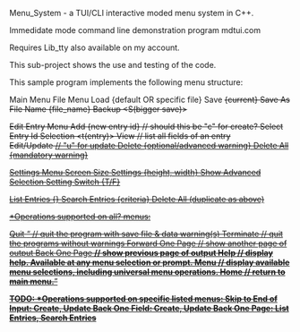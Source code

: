 Menu_System - a TUI/CLI interactive moded menu system in C++.

Immedidate mode command line demonstration program mdtui.com

Requires Lib_tty also available on my account.

This sub-project shows the use and testing of the code.

This sample program implements the following menu structure:

Main Menu
  File Menu  <f>
    Load <l> {default OR specific file}
    Save <s> {current}
    Save As File Name <a> {file_name}
    Backup <S(bigger save)>

  Edit Entry Menu <e>
    Add <a> {new entry id} // should this be "c" for create?
    Select Entry Id Selection <t(entry)>
      View <v> // list all fields of an entry   
      Edit/Update <u> // "u" for update
      Delete <d> {optional/advanced warning}
    Delete All <X> {mandatory warning}

  Settings Menu <g>
    Screen Size Settings <z> {height, width}
    Show Advanced Selection Setting Switch <A> {T/F}

  List Entries <l> {}
  Search Entries <r> {criteria}
  Delete All <X> (duplicate as above)
  
*Operations supported on all? menus:

Quit <q> // quit the program with save file & data warning(s)
Terminate <T> // quit the programs without warnings
Forward One Page <f> // show another page of output
Back One Page <b> // show previous page of output
Help <h> // display help.  Available at any menu selection or prompt.
Menu <m> // display available menu selections, including universal menu operations.
Home <H> // return to main menu.

TODO: *Operations supported on specific listed menus:
Skip to End of Input: Create, Update
Back One Field:       Create, Update
Back One Page:        List Entries, Search Entries 

